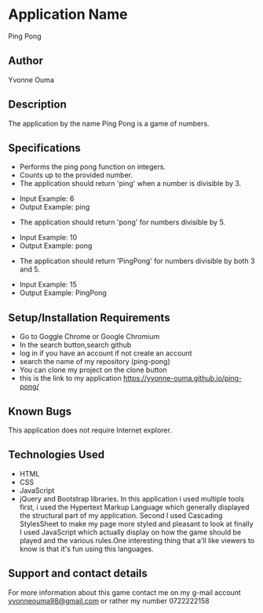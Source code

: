 # Application Name
Ping Pong
## Author
Yvonne Ouma
## Description
The application by the name Ping Pong is a game of numbers.
## Specifications
- Performs the ping pong function on integers.
- Counts up to the provided number.
- The application should return 'ping' when a number is divisible by 3.
* Input Example: 6
* Output Example: ping
- The application should return 'pong' for numbers divisible by 5.
* Input Example: 10
* Output Example: pong
- The application should return 'PingPong' for numbers divisible by both 3 and 5.
* Input Example: 15
* Output Example: PingPong

## Setup/Installation Requirements
* Go to Goggle Chrome or Google Chromium
* In the search button,search github
* log in if you have an account if not create an account
* search the name of my repository (ping-pong)
* You can clone my project on the clone button
* this is the link to my application https://yvonne-ouma.github.io/ping-pong/
## Known Bugs
This application does not require Internet explorer.
## Technologies Used
* HTML
* CSS
* JavaScript
* jQuery and Bootstrap libraries.
In this application i used multiple tools first, i used the Hypertext Markup Language which generally displayed the structural part of my application. Second I used Cascading StylesSheet to make my page more styled and pleasant to look at finally I used JavaScript which actually display on how the game should be played and the various rules.One interesting thing that a'll like viewers to know is that it's fun using this languages.
## Support and contact details
For more information about this game contact me on my g-mail account yvonneouma98@gmail.com or rather my number 0722222158
